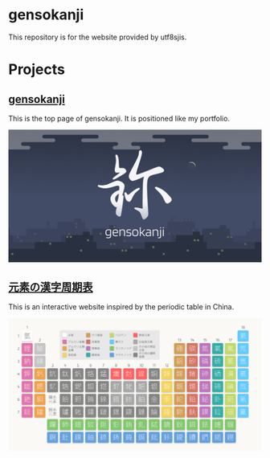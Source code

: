 # gensokanji

This repository is for the website provided by utf8sjis.

# Projects

## [gensokanji](https://gensokanji.pages.dev)

This is the top page of gensokanji. It is positioned like my portfolio.

![](static/img/brand.png)

## [元素の漢字周期表](https://gensokanji.pages.dev/periodic-table)

This is an interactive website inspired by the periodic table in China.

![](static/img/periodic_table.png)
